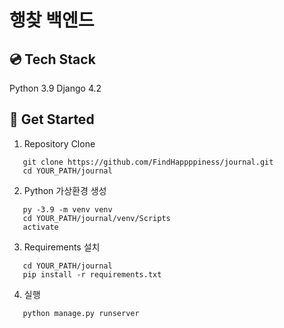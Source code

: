 # 행찾 백엔드

## 💿 Tech Stack
Python 3.9
Django 4.2

## 🚀 Get Started

1. Repository Clone
```
   git clone https://github.com/FindHappppiness/journal.git
   cd YOUR_PATH/journal
``` 
2. Python 가상환경 생성
```
   py -3.9 -m venv venv
   cd YOUR_PATH/journal/venv/Scripts
   activate
```
3. Requirements 설치
```
   cd YOUR_PATH/journal
   pip install -r requirements.txt
```

4. 실행
```
   python manage.py runserver
```
